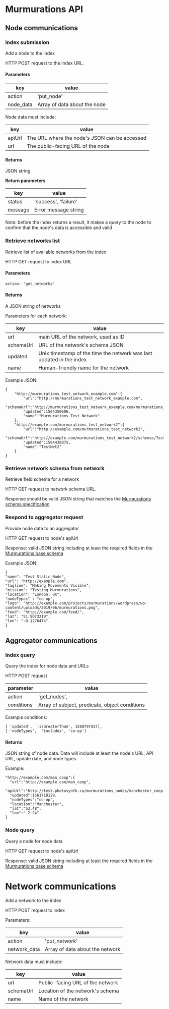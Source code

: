 # Murmurations API

## Node communications

### Index submission

Add a node to the index

HTTP POST request to the index URL.

#### Parameters

| key | value 
--- | ---
action | 'put_node'
node_data | Array of data about the node

Node data must include:

key | value
--- | ---
apiUrl | The URL where the node's JSON can be accessed
url | The public-facing URL of the node


#### Returns

JSON string

**Return parameters**

key | value
--- | ---
status | 'success', 'failure'
message | Error message string

Note: before the index returns a result, it makes a query to the node to confirm that the node's data is accessible and valid


### Retrieve networks list

Retrieve list of available networks from the index

HTTP GET request to index URL

#### Parameters
```
action: 'get_networks'
```

#### Returns

A JSON string of networks

Parameters for each network:

key | value
--- | ---
url | main URL of the network, used as ID
schemaUrl | URL of the network's schema JSON
updated | Unix timestamp of the time the network was last updated in the index
name | Human-friendly name for the network

Example JSON: 
```
{
	"http://murmurations_test_network_example.com":{
		"url":"http://murmurations_test_network_example.com",
		"schemaUrl":"http://murmurations_test_network_example.com/murmurations_test_network_schema.json",
		"updated":1564350606,
		"name":"Murmurations Test Network"
	},
	"http://example.com/murmurations_test_network2":{
		"url":"http://example.com/murmurations_test_network2",
		"schemaUrl":"http://example.com/murmurations_test_network2/schemas/TestNet2Schema.json",
		"updated":1564438875,
		"name":"TestNet2"
	}
}
```

### Retrieve network schema from network

Retrieve field schema for a network

HTTP GET request to network schema URL.

Response should be valid JSON string that matches the [Murmurations schema specification](https://github.com/Photosynthesis/MurmurationsSchema)


### Respond to aggregator request

Provide node data to an aggregator

HTTP GET request to node's apiUrl

Response: valid JSON string including at least the required fields in the [Murmurations base schema](https://github.com/Photosynthesis/MurmurationsSchema/blob/master/base.json)

Example JSON:
```
{
"name": "Test Static Node",
"url": "http://example.com",
"tagline": "Making Movements Visible",
"mission": "Testing Murmurations",
"location": "London, UK",
"nodeTypes" : "co-op",
"logo": "http://example.com/projects/murmurations/wordpress/wp-content/uploads/2019/06/murmurations.png",
"feed": "http://example.com/feed/",
"lat": "51.5073219",
"lon": "-0.1276474"
}
```

## Aggregator communications

### Index query
Query the index for node data and URLs

HTTP POST request

parameter | value
--- | ---
action | 'get_nodes',
conditions | Array of subject, predicate, object conditions

Example conditions:
```
[ 'updated',  'isGreaterThan', 1580797437],
[ 'nodeTypes',  'includes', 'co-op']
```
#### Returns

JSON string of node data. Data will include at least the node's URL, API URL, update date, and node types.

Example:
```
"http://example.com/man_coop":{
  "url":"http://example.com/man_coop",
  "apiUrl":"http://test.photosynth.ca/murmurations_nodes/manchester_coop.json",
  "updated":1561718129,
  "nodeTypes":"co-op",
  "location":"Manchester",
  "lat":"53.48",
  "lon":"-2.24"
}

```


### Node query
Query a node for node data

HTTP GET request to node's apiUrl

Response: valid JSON string including at least the required fields in the [Murmurations base schema](https://github.com/Photosynthesis/MurmurationsSchema/blob/master/base.json)

# Network communications
Add a network to the index

HTTP POST request to index

Parameters:

key | value
--- | ---
action | 'put_network'
network_data | Array of data about the network

Network data must include:

key | value
--- | ---
url | Public-facing URL of the network
schemaUrl | Location of the network's schema
name | Name of the network



